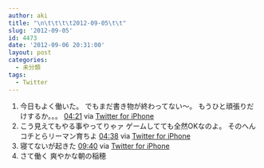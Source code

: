 ```yaml
---
author: aki
title: "\n\t\t\t\t2012-09-05\t\t"
slug: '2012-09-05'
id: 4473
date: '2012-09-06 20:31:00'
layout: post
categories:
  - 未分類
tags:
  - Twitter
---
```


<div xmlns:georss="http://www.georss.org/georss">

1.  <span><span>今日もよく働いた。 でもまだ書き物が終わってない～。 もうひと頑張りだけするか。。。</span> <span>[<span>04:21</span>](http://twitter.com/o_ob/status/243368188308488192) <span>via [Twitter for iPhone](http://twitter.com/download/iphone)</span></span></span>
2.  <span><span>こう見えてもやる事やってりゃァ ゲームしてても全然OKなのよ。 そのへんコチとらリーマン育ちよ</span> <span>[<span>04:38</span>](http://twitter.com/o_ob/status/243372646694260737) <span>via [Twitter for iPhone](http://twitter.com/download/iphone)</span></span></span>
3.  <span><span>寝てないが起きた</span> <span>[<span>09:40</span>](http://twitter.com/o_ob/status/243448505815924737) <span>via [Twitter for iPhone](http://twitter.com/download/iphone)</span></span></span>
4.  <span><span>さて働く 爽やかな朝の稲穂</span></span>

</div>